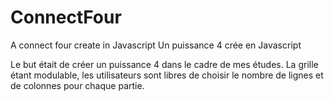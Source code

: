 # ConnectFour
A connect four create in Javascript
Un puissance 4 crée en Javascript

Le but était de créer un puissance 4 dans le cadre de mes études. 
La grille étant modulable, les utilisateurs sont libres de choisir le nombre de lignes et de colonnes pour chaque partie.
